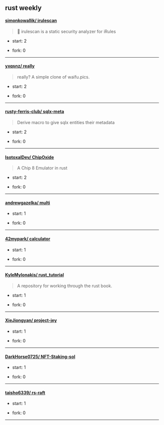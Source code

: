 ## rust weekly

#### [simonkowallik/ irulescan](https://github.com/simonkowallik/irulescan)
>  :microscope: irulescan is a static security analyzer for iRules
+ start: 2
+ fork: 0
---
#### [yxqsnz/ really](https://github.com/yxqsnz/really)
>  really? A simple clone of waifu.pics.
+ start: 2
+ fork: 0
---
#### [rusty-ferris-club/ sqlx-meta](https://github.com/rusty-ferris-club/sqlx-meta)
>  Derive macro to give sqlx entities their metadata
+ start: 2
+ fork: 0
---
#### [IsotoxalDev/ ChipOxide](https://github.com/IsotoxalDev/ChipOxide)
>  A Chip 8 Emulator in rust
+ start: 2
+ fork: 0
---
#### [andrewgazelka/ multi](https://github.com/andrewgazelka/multi)
>  
+ start: 1
+ fork: 0
---
#### [42mypark/ calculator](https://github.com/42mypark/calculator)
>  
+ start: 1
+ fork: 0
---
#### [KyleMylonakis/ rust_tutorial](https://github.com/KyleMylonakis/rust_tutorial)
>  A repository for working through the rust book.
+ start: 1
+ fork: 0
---
#### [XieJiongyan/ project-jey](https://github.com/XieJiongyan/project-jey)
>  
+ start: 1
+ fork: 0
---
#### [DarkHorse0725/ NFT-Staking-sol](https://github.com/DarkHorse0725/NFT-Staking-sol)
>  
+ start: 1
+ fork: 0
---
#### [taisho6339/ rs-raft](https://github.com/taisho6339/rs-raft)
>  
+ start: 1
+ fork: 0
---